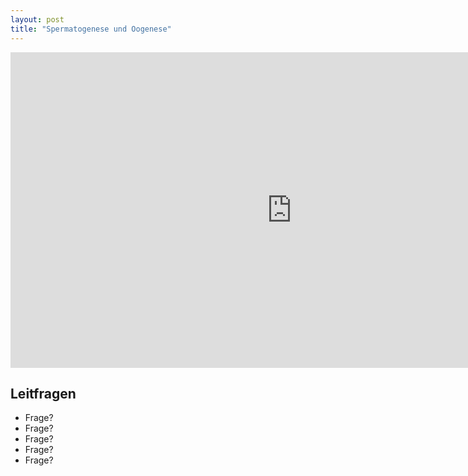 ```yaml
---
layout: post
title: "Spermatogenese und Oogenese"
---
```

<center>
<iframe src="https://player.vimeo.com/video/160987632" width="900" height="505" frameborder="0" webkitallowfullscreen mozallowfullscreen allowfullscreen></iframe>
</center>

## Leitfragen
- Frage?
- Frage?
- Frage?
- Frage?
- Frage?
